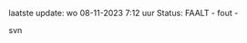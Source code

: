 laatste update: 
wo 08-11-2023  7:12   uur 
Status: FAALT - fout - 
<div class="service R">svn</div>